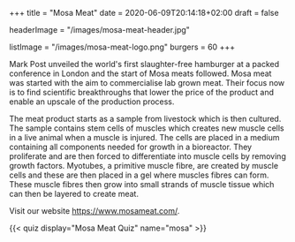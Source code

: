 +++
title = "Mosa Meat"
date = 2020-06-09T20:14:18+02:00
draft = false

headerImage = "/images/mosa-meat-header.jpg"

listImage = "/images/mosa-meat-logo.png"
burgers = 60
+++

Mark Post unveiled the world's first slaughter-free hamburger at a packed conference in
London and the start of Mosa meats followed. Mosa meat was started with the aim to
commercialise lab grown meat. Their focus now is to find scientific breakthroughs that
lower the price of the product and enable an upscale of the production process.

The meat product starts as a sample from livestock which is then cultured. The sample
contains stem cells of muscles which creates new muscle cells in a live animal when a
muscle is injured. The cells are placed in a medium containing all components needed for
growth in a bioreactor. They proliferate and are then forced to differentiate into muscle
cells by removing growth factors. Myotubes, a primitive muscle fibre, are created by muscle
cells and these are then placed in a gel where muscles fibres can form. These muscle fibres
then grow into small strands of muscle tissue which can then be layered to create meat.

Visit our website https://www.mosameat.com/.

{{< quiz display="Mosa Meat Quiz" name="mosa" >}}
